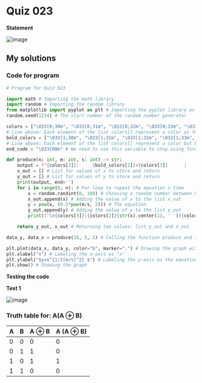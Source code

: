 # Quiz 023
**Statement**

![image](https://user-images.githubusercontent.com/111758436/201064317-19a6b026-5a51-4f70-bfbe-bba1a7e34fd2.png)

## My solutions
### Code for program
```.py
# Program for Quiz 023

import math # Importing the math library
import random # Importing the random library
from matplotlib import pyplot as plt # Importing the pyplot library as plt (we will use plt from now on to call the function)
random.seed(1234) # The start number of the random number generator

colors = ["\033[0;30m", "\033[0;31m", "\033[0;32m", "\033[0;33m", "\033[0;34m", "\033[0;35m", "\033[0;36m", "\033[0;37m"]
# Line above: Each element of the list colors[] represent a color as follows: black, red, green, yellow, blue, purple, cyan, white
bold_colors = ["\033[1;30m", "\033[1;31m", "\033[1;32m", "\033[1;33m", "\033[1;34m", "\033[1;35m", "\033[1;36m", "\033[1;37m"]
# Line above: Each element of the list colors[] represent a color but bold as follows: black, red, green, yellow, blue, purple, cyan, white
end_code = "\033[00m" # We need to use this variable to stop using formatting text (coloring in this code)

def produce(n: int, m: int, s: int) -> str:
    output = f"{colors[3]}|     {bold_colors[2]}x{colors[3]}      |    {bold_colors[1]}y(x){colors[3]}    |" # Heading text
    x_out = [] # List for values of x to store and return
    y_out = [] # List for values of y to store and return
    print(output, end='')
    for i in range(0, n): # For loop to repeat the equation n time
        x = random.randint(0, 100) # Choosing a random number between 0 and 100
        x_out.append(x) # Adding the value of x to the list x_out
        y = pow(x, (0.5*pow(m/s, 2))) # The equation
        y_out.append(y) # Adding the value of y to the list y_out
        print(f"\n{colors[3]}|{colors[2]}{str(x).center(12, ' ')}{colors[3]}|{colors[1]}{str(round(y, 2)).center(12, ' ')}{colors[3]}|", end='') # Printing the x and y, answer of the equation

    return y_out, x_out # Returning two values: list y_out and x_out

data_y, data_x = produce(10, 5, 2) # Calling the function produce and stroing returned values in values data_y and data_x

plt.plot(data_x, data_y, color="b", marker=".") # Drawing the graph with color blue ("b") and adding points with marker point (".")
plt.xlabel("x") # Labeling the x-axis as "x"
plt.ylabel("$y=x^{1/2(m/s)^2} $") # Labeling the y-axis as the equation. Writing in dollar signs helps it to seem as an equation
plt.show() # Showing the graph
```
**Testing the code**

**Test 1**

![image](https://user-images.githubusercontent.com/111758436/201066968-327f1fc1-b8de-4b51-b2b7-ce9d7319b261.png)

### Truth table for: A(A ⊕ B)
| A | B | A ⊕ B | A (A ⊕ B) |
|---|---|-------|-----------|
| 0 | 0 | 0     | 0         |
| 0 | 1 | 1     | 0         |
| 1 | 0 | 1     | 1         |
| 1 | 1 | 0     | 0         |
